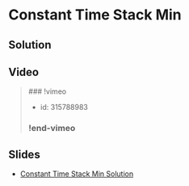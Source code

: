 
# Constant Time Stack Min

## Solution


## Video

<blockquote>
### !vimeo

* id: 315788983

### !end-vimeo
</blockquote>



## Slides

* [Constant Time Stack Min Solution](https://docs.google.com/a/hackreactor.com/presentation/d/1rHHc7tey-9sfzOknUkVY0dACXMiJBNc_hhsBrcfSsZc/embed?start=false&loop=false&delayms=3000)


